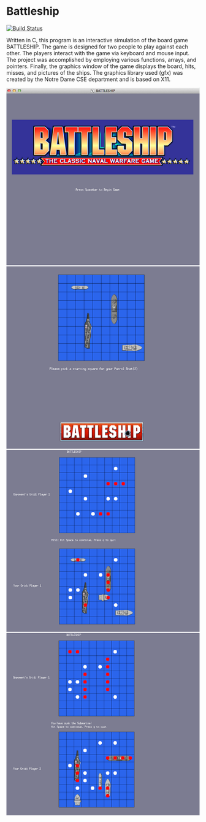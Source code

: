 # Battleship

[![Build Status](https://travis-ci.org/willmarkley/Battleship.svg?branch=master)](https://travis-ci.org/willmarkley/Battleship)  

Written in C, this program is an interactive simulation of the board game BATTLESHIP. The game is designed for two people to play against each other. The players interact with the game via keyboard and mouse input. The project was accomplished by employing various functions, arrays, and pointers. Finally, the graphics window of the game displays the board, hits, misses, and pictures of the ships. The graphics library used (gfx) was created by the Notre Dame CSE department and is based on X11.

![battleship1](https://raw.githubusercontent.com/willmarkley/willmarkley.com/master/img/battleship1.png "battleship1")  
![battleship2](https://raw.githubusercontent.com/willmarkley/willmarkley.com/master/img/battleship2.png "battleship2")  
![battleship3](https://raw.githubusercontent.com/willmarkley/willmarkley.com/master/img/battleship3.png "battleship3")  
![battleship4](https://raw.githubusercontent.com/willmarkley/willmarkley.com/master/img/battleship4.png "battleship4")  
